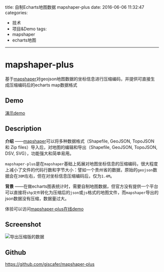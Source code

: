 title: 自制Echarts地图数据 mapshaper-plus
date: 2016-06-06 11:32:47
categories:
- 技术
- 项目&Demo
tags:
- mapshaper
- echarts地图

---


# mapshaper-plus
基于[mapshaper](https://github.com/mbloch/mapshaper)对geojson地图数据的坐标信息进行压缩编码，并提供可直接生成压缩编码后的echarts map数据格式

<!-- more -->

## Demo

[演示demo](https://giscafer.github.io/mapshaper-plus/)

## Description

**介绍** ——[mapshaper](https://github.com/mbloch/mapshaper)可以将多种数据格式（Shapefile, GeoJSON, TopoJSON
和 Zip files）导入后，对地图的编辑和导出（Shapefile, GeoJSON, TopoJSON, DSV, SVG），功能强大和简单易用。

`mapshaper-plus`是在`mapshaper`基础上拓展对地图坐标信息的压缩编码，很大程度上减小了文件的代码行数和字节大小：譬如一个贵州省的数据，原始的`geojson`数据会在`30M`左右，但在对坐标信息压缩编码后，仅为`1.4M`。

**背景** ——在做echarts图表统计时，需要自制地图数据，但官方没有提供一个平台可以直接将`shp文件`转化为压缩后的`json`或`js`格式的地图文件，而`mapshaper`导出的json数据没有压缩，数据量过大。

体验可以访问[mapshaper-plus在线demo](https://giscafer.github.io/mapshaper-plus/)

## Screenshot

![导出压缩版的数据](https://raw.githubusercontent.com/giscafer/mapshaper-plus/master/images/echarts01.png)

## Github

https://github.com/giscafer/mapshaper-plus





